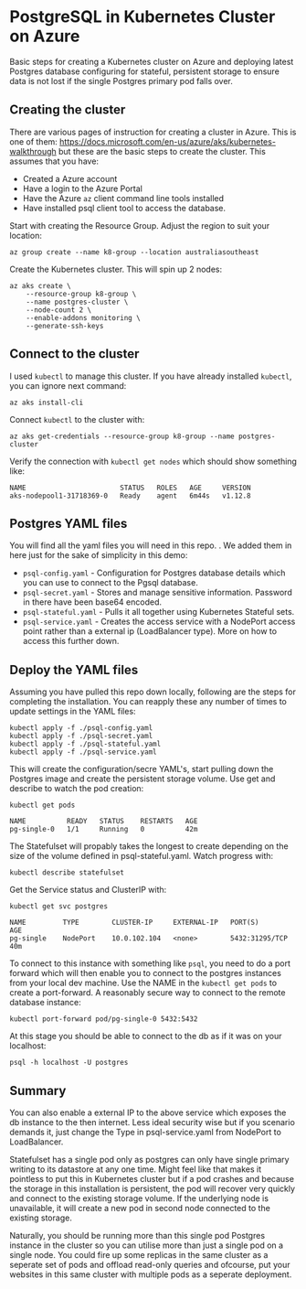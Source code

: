 # PostgreSQL in Kubernetes Cluster on Azure
Basic steps for creating a Kubernetes cluster on Azure and deploying latest Postgres database configuring for stateful, persistent storage to ensure data is not lost if the single Postgres primary pod falls over.

## Creating the cluster
There are various pages of instruction for creating a cluster in Azure. This is one of them: https://docs.microsoft.com/en-us/azure/aks/kubernetes-walkthrough but these are the basic steps to create the cluster. This assumes that you have:
* Created a Azure account
* Have a login to the Azure Portal
* Have the Azure `az` client command line tools installed
* Have installed psql client tool to access the database.

Start with creating the Resource Group. Adjust the region to suit your location:

`az group create --name k8-group --location australiasoutheast`

Create the Kubernetes cluster. This will spin up 2 nodes:
```
az aks create \
    --resource-group k8-group \
    --name postgres-cluster \
    --node-count 2 \
    --enable-addons monitoring \
    --generate-ssh-keys
```

## Connect to the cluster
I used `kubectl` to manage this cluster. If you have already installed `kubectl`, you can ignore next command:

```az aks install-cli```

Connect `kubectl` to the cluster with:

```az aks get-credentials --resource-group k8-group --name postgres-cluster```

Verify the connection with `kubectl get nodes` which should show something like:
```
NAME                       STATUS   ROLES   AGE     VERSION
aks-nodepool1-31718369-0   Ready    agent   6m44s   v1.12.8
```

## Postgres YAML files
You will find all the yaml files you will need in this repo. . We added them in here just for the sake of simplicity in this demo:

* `psql-config.yaml` - Configuration for Postgres database details which you can use to connect to the Pgsql database.
* `psql-secret.yaml` -  Stores and manage sensitive information. Password in there have been base64 encoded.
* `psql-stateful.yaml` - Pulls it all together using Kubernetes Stateful sets.
* `psql-service.yaml` - Creates the access service with a NodePort access point rather than a external ip (LoadBalancer type). More on how to access this further down.

## Deploy the YAML files
Assuming you have pulled this repo down locally, following are the steps for completing the installation. You can reapply these any number of times to update settings in the YAML files:
```
kubectl apply -f ./psql-config.yaml 
kubectl apply -f ./psql-secret.yaml 
kubectl apply -f ./psql-stateful.yaml 
kubectl apply -f ./psql-service.yaml 
```

This will create the configuration/secre YAML's, start pulling down the Postgres image and create the persistent storage volume. Use get and describe to watch the pod creation:
```
kubectl get pods

NAME          READY   STATUS    RESTARTS   AGE
pg-single-0   1/1     Running   0          42m
```

The Statefulset will propably takes the longest to create depending on the size of the volume defined in psql-stateful.yaml. Watch progress with:
```
kubectl describe statefulset
```

Get the Service status and ClusterIP with:
```
kubectl get svc postgres

NAME         TYPE        CLUSTER-IP     EXTERNAL-IP   PORT(S)          AGE
pg-single    NodePort    10.0.102.104   <none>        5432:31295/TCP   40m
```

To connect to this instance with something like `psql`, you need to do a port forward which will then enable you to connect to the postgres instances from your local dev machine. Use the NAME in the `kubectl get pods` to create a port-forward. A reasonably secure way to connect to the remote database instance:
```
kubectl port-forward pod/pg-single-0 5432:5432
```

At this stage you should be able to connect to the db as if it was on your localhost:
```
psql -h localhost -U postgres
```

## Summary
You can also enable a external IP to the above service which exposes the db instance to the then internet. Less ideal security wise but if you scenario demands it, just change the Type in psql-service.yaml from NodePort to LoadBalancer.

Statefulset has a single pod only as postgres can only have single primary writing to its datastore at any one time. Might feel like that makes it pointless to put this in Kubernetes cluster but if a pod crashes and because the storage in this installation is persistent, the pod will recover very quickly and connect to the existing storage volume. If the underlying node is unavailable, it will create a new pod in second node connected to the existing storage.

Naturally, you should be running more than this single pod Postgres instance in the cluster so you can utilise more than just a single pod on a single node. You could fire up some replicas in the same cluster as a seperate set of pods and offload read-only queries and ofcourse, put your websites in this same cluster with multiple pods as a seperate deployment.
